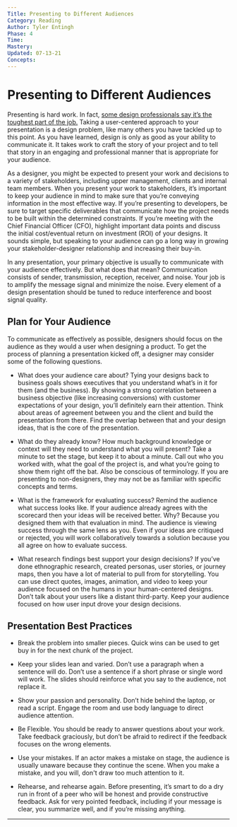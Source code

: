 ```yaml
---
Title: Presenting to Different Audiences
Category: Reading
Author: Tyler Entingh
Phase: 4
Time: 
Mastery: 
Updated: 07-13-21
Concepts: 
---
```

# Presenting to Different Audiences

Presenting is hard work. In fact, [some design professionals say it’s the toughest part of the job.](https://monteiro.medium.com/13-ways-designers-screw-up-client-presentations-51aaee11e28c) Taking a user-centered approach to your presentation is a design problem, like many others you have tackled up to this point. As you have learned, design is only as good as your ability to communicate it. It takes work to craft the story of your project and to tell that story in an engaging and professional manner that is appropriate for your audience. 

As a designer, you might be expected to present your work and decisions to a variety of stakeholders, including upper management, clients and internal team members. When you present your work to stakeholders, it’s important to keep your audience in mind to make sure that you’re conveying information in the most effective way. If you’re presenting to developers, be sure to target specific deliverables that communicate how the project needs to be built within the determined constraints. If you’re meeting with the Chief Financial Officer (CFO), highlight important data points and discuss the initial cost/eventual return on investment (ROI) of your designs. It sounds simple, but speaking to your audience can go a long way in growing your stakeholder-designer relationship and increasing their buy-in.

In any presentation, your primary objective is usually to communicate with your audience effectively. But what does that mean? Communication consists of sender, transmission, reception, receiver, and noise. Your job is to amplify the message signal and minimize the noise. Every element of a design presentation should be tuned to reduce interference and boost signal quality.

## Plan for Your Audience

To communicate as effectively as possible, designers should focus on the audience as they would a user when designing a product. To get the process of planning a presentation kicked off, a designer may consider some of the following questions.

- What does your audience care about? Tying your designs back to business goals shows executives that you understand what’s in it for them (and the business). By showing a strong correlation between a business objective (like increasing conversions) with customer expectations of your design, you’ll definitely earn their attention. Think about areas of agreement between you and the client and build the presentation from there. Find the overlap between that and your design ideas, that is the core of the presentation.

- What do they already know? How much background knowledge or context will they need to understand what you will present? Take a minute to set the stage, but keep it to about a minute. Call out who you worked with, what the goal of the project is, and what you’re going to show them right off the bat. Also be conscious of terminology. If you are presenting to non-designers, they may not be as familiar with specific concepts and terms.

- What is the framework for evaluating success? Remind the audience what success looks like. If your audience already agrees with the scorecard then your ideas will be received better. Why? Because you designed them with that evaluation in mind. The audience is viewing success through the same lens as you. Even if your ideas are critiqued or rejected, you will work collaboratively towards a solution because you all agree on how to evaluate success.

- What research findings best support your design decisions? If you’ve done ethnographic research, created personas, user stories, or journey maps, then you have a lot of material to pull from for storytelling. You can use direct quotes, images, animation, and video to keep your audience focused on the humans in your human-centered designs. Don’t talk about your users like a distant third-party. Keep your audience focused on how user input drove your design decisions. 

## Presentation Best Practices

- Break the problem into smaller pieces. Quick wins can be used to get buy in for the next chunk of the project.

- Keep your slides lean and varied. Don’t use a paragraph when a sentence will do. Don’t use a sentence if a short phrase or single word will work. The slides should reinforce what you say to the audience, not replace it. 

- Show your passion and personality. Don’t hide behind the laptop, or read a script. Engage the room and use body language to direct audience attention.

- Be Flexible. You should be ready to answer questions about your work. Take feedback graciously, but don’t be afraid to redirect if the feedback focuses on the wrong elements.

- Use your mistakes. If an actor makes a mistake on stage, the audience is usually unaware because they continue the scene. When you make a mistake, and you will, don't draw too much attention to it. 

- Rehearse, and rehearse again. Before presenting, it’s smart to do a dry run in front of a peer who will be honest and provide constructive feedback. Ask for very pointed feedback, including if your message is clear, you summarize well, and if you’re missing anything.

---